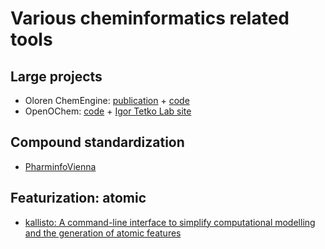 # Various cheminformatics related tools

## Large projects
- Oloren ChemEngine: [publication](https://chemrxiv.org/engage/chemrxiv/article-details/6350b9d186473a47d31a8492) + [code](https://chemengine.org/)
- OpenOChem: [code](https://github.com/openochem/openochem) + [Igor Tetko Lab site](https://www.helmholtz-munich.de/en/stb/research-groups/tetko-lab)

## Compound standardization
- [PharminfoVienna](https://github.com/PharminfoVienna/Chemical-Structure-Standardisation)

## Featurization: atomic
- [kallisto: A command-line interface to simplify computational modelling and the generation of atomic features](https://github.com/AstraZeneca/kallisto)

